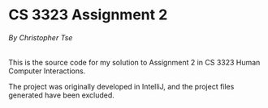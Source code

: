# CS 3323 Assignment 2
###### By Christopher Tse
This is the source code for my solution to Assignment 2 in CS 3323 Human Computer Interactions. 

The project was originally developed in IntelliJ, and the project files generated have been excluded.